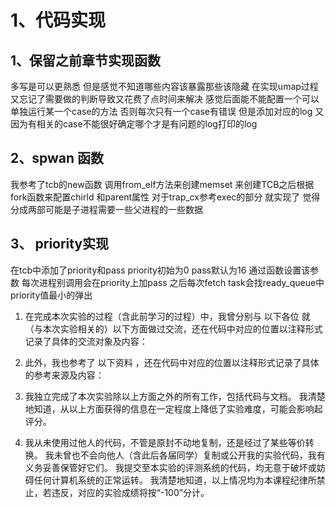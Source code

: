 # 1、代码实现
## 1、保留之前章节实现函数
多写是可以更熟悉  但是感觉不知道哪些内容该暴露那些该隐藏
在实现umap过程又忘记了需要做的判断导致又花费了点时间来解决   感觉后面能不能配置一个可以单独运行某一个case的方法
否则每次只有一个case有错误  但是添加对应的log 又因为有相关的case不能很好确定哪个才是有问题的log打印的log
## 2、spwan 函数
我参考了tcb的new函数   调用from_elf方法来创建memset 来创建TCB之后根据fork函数来配置chirld 和parent属性
对于trap_cx参考exec的部分 就实现了  觉得分成两部可能是子进程需要一些父进程的一些数据 
## 3、 priority实现
在tcb中添加了priority和pass  priority初始为0 pass默认为16 通过函数设置该参数
每次进程别调用会在priority上加pass 之后每次fetch task会找ready_queue中priority值最小的弹出


1. 在完成本次实验的过程（含此前学习的过程）中，我曾分别与 以下各位 就（与本次实验相关的）以下方面做过交流，还在代码中对应的位置以注释形式记录了具体的交流对象及内容：


2. 此外，我也参考了 以下资料 ，还在代码中对应的位置以注释形式记录了具体的参考来源及内容：


3. 我独立完成了本次实验除以上方面之外的所有工作，包括代码与文档。 我清楚地知道，从以上方面获得的信息在一定程度上降低了实验难度，可能会影响起评分。

4. 我从未使用过他人的代码，不管是原封不动地复制，还是经过了某些等价转换。 我未曾也不会向他人（含此后各届同学）复制或公开我的实验代码，我有义务妥善保管好它们。 我提交至本实验的评测系统的代码，均无意于破坏或妨碍任何计算机系统的正常运转。 我清楚地知道，以上情况均为本课程纪律所禁止，若违反，对应的实验成绩将按“-100”分计。
